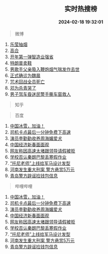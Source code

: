 <div align="center"><h2>实时热搜榜</h2><h4>2024-02-18 19:32:01</h4></div>

> 微博  

1. [乐莹抽烟](https://s.weibo.com/weibo?q=%E4%B9%90%E8%8E%B9%E6%8A%BD%E7%83%9F&t=31&band_rank=1&Refer=top)<br />
2. [高合](https://s.weibo.com/weibo?q=%E9%AB%98%E5%90%88&t=31&band_rank=2&Refer=top)<br />
3. [开年第一弹智造业强省](https://s.weibo.com/weibo?q=%23%E5%BC%80%E5%B9%B4%E7%AC%AC%E4%B8%80%E5%BC%B9%E6%99%BA%E9%80%A0%E4%B8%9A%E5%BC%BA%E7%9C%81%23&t=31&band_rank=3&Refer=top)<br />
4. [特朗普卖鞋](https://s.weibo.com/weibo?q=%23%E7%89%B9%E6%9C%97%E6%99%AE%E5%8D%96%E9%9E%8B%23&t=31&band_rank=4&Refer=top)<br />
5. [男歌手父亲吸入鞭炮烟气喘发作去世](https://s.weibo.com/weibo?q=%23%E7%94%B7%E6%AD%8C%E6%89%8B%E7%88%B6%E4%BA%B2%E5%90%B8%E5%85%A5%E9%9E%AD%E7%82%AE%E7%83%9F%E6%B0%94%E5%96%98%E5%8F%91%E4%BD%9C%E5%8E%BB%E4%B8%96%23&t=31&band_rank=5&Refer=top)<br />
6. [正式确诊为魏晨](https://s.weibo.com/weibo?q=%23%E6%AD%A3%E5%BC%8F%E7%A1%AE%E8%AF%8A%E4%B8%BA%E9%AD%8F%E6%99%A8%23&t=31&band_rank=6&Refer=top)<br />
7. [咒术回战全员死亡](https://s.weibo.com/weibo?q=%23%E5%92%92%E6%9C%AF%E5%9B%9E%E6%88%98%E5%85%A8%E5%91%98%E6%AD%BB%E4%BA%A1%23&t=31&band_rank=7&Refer=top)<br />
8. [邓为杀青哭了](https://s.weibo.com/weibo?q=%23%E9%82%93%E4%B8%BA%E6%9D%80%E9%9D%92%E5%93%AD%E4%BA%86%23&t=31&band_rank=8&Refer=top)<br />
9. [男子驾车昏迷民警手撕车窗救人](https://s.weibo.com/weibo?q=%23%E7%94%B7%E5%AD%90%E9%A9%BE%E8%BD%A6%E6%98%8F%E8%BF%B7%E6%B0%91%E8%AD%A6%E6%89%8B%E6%92%95%E8%BD%A6%E7%AA%97%E6%95%91%E4%BA%BA%23&t=31&band_rank=9&Refer=top)<br />

> 知乎  


> 百度  

1. [中国冰雪，加油！](https://www.baidu.com/s?wd=%E4%B8%AD%E5%9B%BD%E5%86%B0%E9%9B%AA%EF%BC%8C%E5%8A%A0%E6%B2%B9%EF%BC%81&sa=fyb_news&rsv_dl=fyb_news)<br />
2. [司机卡点最后一分钟免费下高速](https://www.baidu.com/s?wd=%E5%8F%B8%E6%9C%BA%E5%8D%A1%E7%82%B9%E6%9C%80%E5%90%8E%E4%B8%80%E5%88%86%E9%92%9F%E5%85%8D%E8%B4%B9%E4%B8%8B%E9%AB%98%E9%80%9F&sa=fyb_news&rsv_dl=fyb_news)<br />
3. [演员李勤勤收养周海媚爱犬](https://www.baidu.com/s?wd=%E6%BC%94%E5%91%98%E6%9D%8E%E5%8B%A4%E5%8B%A4%E6%94%B6%E5%85%BB%E5%91%A8%E6%B5%B7%E5%AA%9A%E7%88%B1%E7%8A%AC&sa=fyb_news&rsv_dl=fyb_news)<br />
4. [中国经济新春面面观](https://www.baidu.com/s?wd=%E4%B8%AD%E5%9B%BD%E7%BB%8F%E6%B5%8E%E6%96%B0%E6%98%A5%E9%9D%A2%E9%9D%A2%E8%A7%82&sa=fyb_news&rsv_dl=fyb_news)<br />
5. [网友称因高速太堵跟领导请假被拒](https://www.baidu.com/s?wd=%E7%BD%91%E5%8F%8B%E7%A7%B0%E5%9B%A0%E9%AB%98%E9%80%9F%E5%A4%AA%E5%A0%B5%E8%B7%9F%E9%A2%86%E5%AF%BC%E8%AF%B7%E5%81%87%E8%A2%AB%E6%8B%92&sa=fyb_news&rsv_dl=fyb_news)<br />
6. [学校否认秦朗巴黎丢寒假作业](https://www.baidu.com/s?wd=%E5%AD%A6%E6%A0%A1%E5%90%A6%E8%AE%A4%E7%A7%A6%E6%9C%97%E5%B7%B4%E9%BB%8E%E4%B8%A2%E5%AF%92%E5%81%87%E4%BD%9C%E4%B8%9A&sa=fyb_news&rsv_dl=fyb_news)<br />
7. [“托尼老师”上线给军马设计发型](https://www.baidu.com/s?wd=%E2%80%9C%E6%89%98%E5%B0%BC%E8%80%81%E5%B8%88%E2%80%9D%E4%B8%8A%E7%BA%BF%E7%BB%99%E5%86%9B%E9%A9%AC%E8%AE%BE%E8%AE%A1%E5%8F%91%E5%9E%8B&sa=fyb_news&rsv_dl=fyb_news)<br />
8. [河南发生重大刑案 警方悬赏5万元](https://www.baidu.com/s?wd=%E6%B2%B3%E5%8D%97%E5%8F%91%E7%94%9F%E9%87%8D%E5%A4%A7%E5%88%91%E6%A1%88+%E8%AD%A6%E6%96%B9%E6%82%AC%E8%B5%8F5%E4%B8%87%E5%85%83&sa=fyb_news&rsv_dl=fyb_news)<br />
9. [青岛警方辟谣捡钱包信息](https://www.baidu.com/s?wd=%E9%9D%92%E5%B2%9B%E8%AD%A6%E6%96%B9%E8%BE%9F%E8%B0%A3%E6%8D%A1%E9%92%B1%E5%8C%85%E4%BF%A1%E6%81%AF&sa=fyb_news&rsv_dl=fyb_news)<br />

> 哔哩哔哩  

1. [中国冰雪，加油！](https://www.baidu.com/s?wd=%E4%B8%AD%E5%9B%BD%E5%86%B0%E9%9B%AA%EF%BC%8C%E5%8A%A0%E6%B2%B9%EF%BC%81&sa=fyb_news&rsv_dl=fyb_news)<br />
2. [司机卡点最后一分钟免费下高速](https://www.baidu.com/s?wd=%E5%8F%B8%E6%9C%BA%E5%8D%A1%E7%82%B9%E6%9C%80%E5%90%8E%E4%B8%80%E5%88%86%E9%92%9F%E5%85%8D%E8%B4%B9%E4%B8%8B%E9%AB%98%E9%80%9F&sa=fyb_news&rsv_dl=fyb_news)<br />
3. [演员李勤勤收养周海媚爱犬](https://www.baidu.com/s?wd=%E6%BC%94%E5%91%98%E6%9D%8E%E5%8B%A4%E5%8B%A4%E6%94%B6%E5%85%BB%E5%91%A8%E6%B5%B7%E5%AA%9A%E7%88%B1%E7%8A%AC&sa=fyb_news&rsv_dl=fyb_news)<br />
4. [中国经济新春面面观](https://www.baidu.com/s?wd=%E4%B8%AD%E5%9B%BD%E7%BB%8F%E6%B5%8E%E6%96%B0%E6%98%A5%E9%9D%A2%E9%9D%A2%E8%A7%82&sa=fyb_news&rsv_dl=fyb_news)<br />
5. [网友称因高速太堵跟领导请假被拒](https://www.baidu.com/s?wd=%E7%BD%91%E5%8F%8B%E7%A7%B0%E5%9B%A0%E9%AB%98%E9%80%9F%E5%A4%AA%E5%A0%B5%E8%B7%9F%E9%A2%86%E5%AF%BC%E8%AF%B7%E5%81%87%E8%A2%AB%E6%8B%92&sa=fyb_news&rsv_dl=fyb_news)<br />
6. [学校否认秦朗巴黎丢寒假作业](https://www.baidu.com/s?wd=%E5%AD%A6%E6%A0%A1%E5%90%A6%E8%AE%A4%E7%A7%A6%E6%9C%97%E5%B7%B4%E9%BB%8E%E4%B8%A2%E5%AF%92%E5%81%87%E4%BD%9C%E4%B8%9A&sa=fyb_news&rsv_dl=fyb_news)<br />
7. [“托尼老师”上线给军马设计发型](https://www.baidu.com/s?wd=%E2%80%9C%E6%89%98%E5%B0%BC%E8%80%81%E5%B8%88%E2%80%9D%E4%B8%8A%E7%BA%BF%E7%BB%99%E5%86%9B%E9%A9%AC%E8%AE%BE%E8%AE%A1%E5%8F%91%E5%9E%8B&sa=fyb_news&rsv_dl=fyb_news)<br />
8. [河南发生重大刑案 警方悬赏5万元](https://www.baidu.com/s?wd=%E6%B2%B3%E5%8D%97%E5%8F%91%E7%94%9F%E9%87%8D%E5%A4%A7%E5%88%91%E6%A1%88+%E8%AD%A6%E6%96%B9%E6%82%AC%E8%B5%8F5%E4%B8%87%E5%85%83&sa=fyb_news&rsv_dl=fyb_news)<br />
9. [青岛警方辟谣捡钱包信息](https://www.baidu.com/s?wd=%E9%9D%92%E5%B2%9B%E8%AD%A6%E6%96%B9%E8%BE%9F%E8%B0%A3%E6%8D%A1%E9%92%B1%E5%8C%85%E4%BF%A1%E6%81%AF&sa=fyb_news&rsv_dl=fyb_news)<br />
